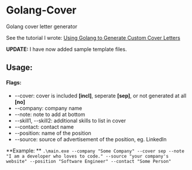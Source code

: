 # Golang-Cover
Golang cover letter generator

See the tutorial I wrote:
[Using Golang to Generate Custom Cover Letters](https://hauptj.com/2018/06/12/using-golang-to-generate-custom-cover-letters/)

**UPDATE:** I have now added sample template files.

## Usage:

#### Flags:
- --cover: cover is included **[incl]**, seperate **[sep]**, or not generated at all **[no]**
- --company: company name
- --note: note to add at bottom
- --skill1, --skill2: additional skills to list in cover
- --contact: contact name
- --position: name of the position
- --source: source of advertisement of the position, eg. LinkedIn


**Example: ** ```.\main.exe --company "Some Company" --cover sep --note "I am a developer who loves to code." --source "your company's website" --position "Software Engineer" --contact "Some Person"```
